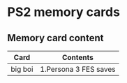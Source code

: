# PS2 memory cards

## Memory card content

| Card | Contents |
| ------ | ------ |
| big boi | 1.Persona 3 FES saves|
